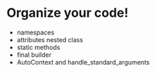 # Organize your code!

- namespaces
- attributes nested class
- static methods
- final builder
- AutoContext and handle_standard_arguments